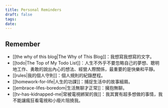```yaml
---
title: Personal Reminders
draft: false
tags: 
date:
---
```

## Remember

- [[the why of this blog|The Why of This Blog]]：我想寫我想寫的文字。
- [[todo|The Top of My Todo List]]：人生不外乎不要忽略自己的夢想、聰明地工作、勇敢的說出內心的想法、經營人際關係，最重要的是快樂和平靜。
- [[rules|我的個人守則]]：個人規則的紀錄歷程。
- [[homework-for-life|人生的功課]]：捕捉生活中的故事細屑。
- [[embrace-lifes-boredom|生活無聊才正常]]：擁抱無聊。
- [[tv-has-kidnapped-me|常被電視綁架的我]]：我其實有超多想做的事情，我不能讓瘋狂看電視和小廢片阻撓我。